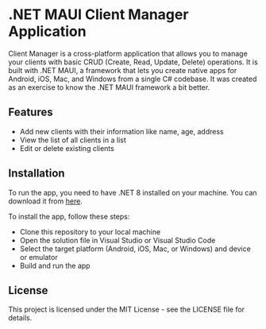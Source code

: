 # .NET MAUI Client Manager Application
Client Manager is a cross-platform application that allows you to manage your clients with basic CRUD (Create, Read, Update, Delete) operations. It is built with .NET MAUI, a framework that lets you create native apps for Android, iOS, Mac, and Windows from a single C# codebase. It was created as an exercise to know the .NET MAUI framework a bit better.

## Features
- Add new clients with their information like name, age, address
- View the list of all clients in a list
- Edit or delete existing clients

## Installation
To run the app, you need to have .NET 8 installed on your machine. You can download it from [here](https://dotnet.microsoft.com/en-us/apps/maui).

To install the app, follow these steps:

- Clone this repository to your local machine
- Open the solution file in Visual Studio or Visual Studio Code
- Select the target platform (Android, iOS, Mac, or Windows) and device or emulator
- Build and run the app

## License
This project is licensed under the MIT License - see the LICENSE file for details.
